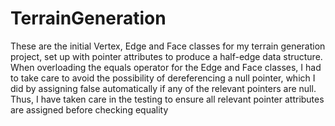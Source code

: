 # TerrainGeneration

These are the initial Vertex, Edge and Face classes for my terrain generation project, set up with pointer attributes to produce a half-edge data structure.
When overloading the equals operator for the Edge and Face classes, I had to take care to avoid the possibility of dereferencing a null pointer, which I did by assigning false automatically if any of the relevant pointers are null.
Thus, I have taken care in the testing to ensure all relevant pointer attributes are assigned before checking equality
